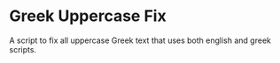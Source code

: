 # Greek Uppercase Fix

A script to fix all uppercase Greek text that uses both english and greek scripts.
